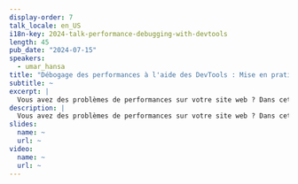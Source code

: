 ```yaml
---
display-order: 7
talk_locale: en_US
i18n-key: 2024-talk-performance-debugging-with-devtools
length: 45
pub_date: "2024-07-15"
speakers:
  - umar_hansa
title: "Débogage des performances à l'aide des DevTools : Mise en pratique approfondie"
subtitle: ~
excerpt: |
  Vous avez des problèmes de performances sur votre site web ? Dans cette session pratique, vous apprendrez à utiliser Chrome DevTools pour résoudre les problèmes de performances des sites web. Nous aborderons les workflow et les techniques essentiels, notamment l'analyse des performances d'exécution, l'optimisation des téléchargements et d'autres conseils et astuces. Grâce à des études de cas réels, vous verrez comment ces techniques peuvent améliorer de manière significative l'expérience de l'utilisateur et les temps de chargement des pages. Améliorez vos compétences en matière de débogage des performances dès maintenant !
description: |
  Vous avez des problèmes de performances sur votre site web ? Dans cette session pratique, vous apprendrez à utiliser Chrome DevTools pour résoudre les problèmes de performances des sites web. Nous aborderons les workflow et les techniques essentiels, notamment l'analyse des performances d'exécution, l'optimisation des téléchargements et d'autres conseils et astuces. Grâce à des études de cas réels, vous verrez comment ces techniques peuvent améliorer de manière significative l'expérience de l'utilisateur et les temps de chargement des pages. Améliorez vos compétences en matière de débogage des performances dès maintenant !
slides:
  name: ~
  url: ~
video:
  name: ~
  url: ~
---
```


